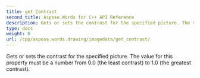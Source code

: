 ```yaml
---
title: get_Contrast
second_title: Aspose.Words for C++ API Reference
description: Gets or sets the contrast for the specified picture. The value for this property must be a number from 0.0 (the least contrast) to 1.0 (the greatest contrast). 
type: docs
weight: 0
url: /cpp/aspose.words.drawing/imagedata/get_contrast/
---
```


Gets or sets the contrast for the specified picture. The value for this property must be a number from 0.0 (the least contrast) to 1.0 (the greatest contrast). 

